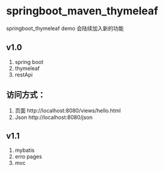 # springboot_maven_thymeleaf
springboot_thymeleaf  demo  会陆续加入新的功能

## v1.0
 1. spring boot
 2. thymeleaf
 3. restApi 
 
## 访问方式：
 1. 页面  http://localhost:8080/views/hello.html
 2. Json  http://localhost:8080/json

## v1.1
 1. mybatis
 2. erro pages
 3. mvc 
